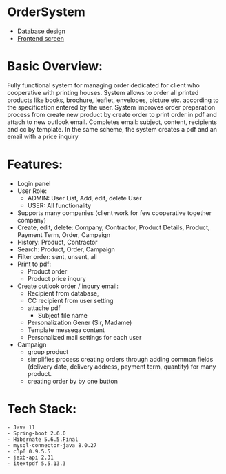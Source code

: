 # OrderSystem
- <a href="https://github.com/SzubaKamil/OrderSystem/blob/main/database/database_structure.png">Database design</a>
- <a href="https://github.com/SzubaKamil/OrderSystem/blob/main/screen.png">Frontend screen</a>
# 
# Basic Overview:

Fully functional system for managing order dedicated for client who cooperative with printing houses. 
System allows to order all printed products like books, brochure, leaflet, envelopes, picture etc. according to the specification entered by the user. 
System improves order preparation process from create new product by create order to print order in pdf and attach to new outlook email. Completes email: subject, content,  recipients and cc by template.
In the same scheme, the system creates a pdf and an email with a price inquiry

# Features:
 - Login panel 
 - User Role: 
	- ADMIN: User List, Add, edit, delete User
	- USER: All functionality
 - Supports many companies (client work for few cooperative together company)
 - Create, edit, delete: Company, Contractor, Product Details, Product, Payment Term, Order, Campaign
 - History: Product, Contractor
 - Search: Product, Order, Campaign
 - Filter order: sent, unsent, all
 - Print to pdf: 
	- Product order 
	- Product price inqury
 - Create outlook order / inqury email: 
	- Recipient from database,
	- CC recipient from user setting 
	- attache pdf
        - Subject file name 
	- Personalization Gener (Sir, Madame) 
	- Template messega content
	- Personalized mail settings for each user
- Campaign 
	- group product 
	- simplifies process creating orders through adding common fields (delivery date, delivery address, payment term, quantity) for many product. 
	- creating order by by one button  

# Tech Stack:
	- Java 11
	- Spring-boot 2.6.0
	- Hibernate 5.6.5.Final
	- mysql-connector-java 8.0.27
	- c3p0 0.9.5.5
 	- jaxb-api 2.31
	- itextpdf 5.5.13.3
  
